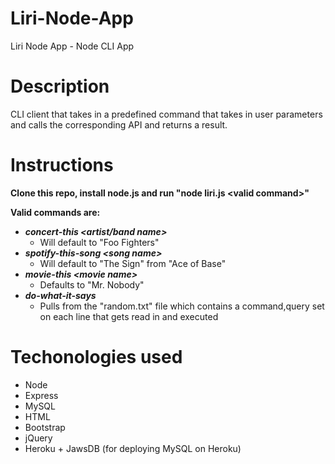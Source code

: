 # Liri-Node-App
Liri Node App - Node CLI App

# Description
CLI client that takes in a predefined command that takes in user parameters and calls the corresponding API and returns a result.

# Instructions
**Clone this repo, install node.js and run "node liri.js \<valid command\>"**

**Valid commands are:**
* ***concert-this \<artist/band name\>*** 
   * Will default to "Foo Fighters"
* ***spotify-this-song \<song name\>***
   * Will default to "The Sign" from "Ace of Base"
* ***movie-this \<movie name\>***
   * Defaults to "Mr. Nobody"
* ***do-what-it-says***
   * Pulls from the "random.txt" file which contains a command,query set on each line that gets read in and executed


# Techonologies used
* Node
* Express
* MySQL
* HTML
* Bootstrap
* jQuery
* Heroku + JawsDB (for deploying MySQL on Heroku)

